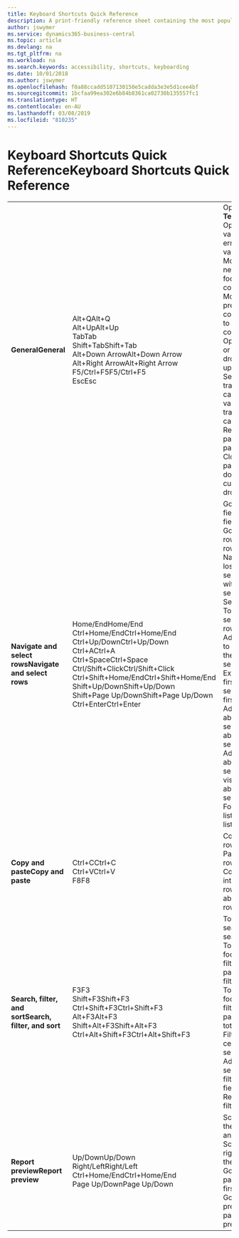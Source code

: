 ```yaml
---
title: Keyboard Shortcuts Quick Reference
description: A print-friendly reference sheet containing the most popular keyboard shortcuts.
author: jswymer
ms.service: dynamics365-business-central
ms.topic: article
ms.devlang: na
ms.tgt_pltfrm: na
ms.workload: na
ms.search.keywords: accessibility, shortcuts, keyboarding
ms.date: 10/01/2018
ms.author: jswymer
ms.openlocfilehash: f0a88ccadd5107130150e5cadda3e3e5d1cee4bf
ms.sourcegitcommit: 1bcfaa99ea302e6b84b8361ca02730b135557fc1
ms.translationtype: HT
ms.contentlocale: en-AU
ms.lasthandoff: 03/08/2019
ms.locfileid: "810235"
---
```

# <a name="keyboard-shortcuts-quick-reference"></a><span data-ttu-id="977ce-103">Keyboard Shortcuts Quick Reference</span><span class="sxs-lookup"><span data-stu-id="977ce-103">Keyboard Shortcuts Quick Reference</span></span>

||||  
|----------------|-----------|----------------|
|<span data-ttu-id="977ce-104">**General**</span><span class="sxs-lookup"><span data-stu-id="977ce-104">**General**</span></span>|<span data-ttu-id="977ce-105">Alt+Q</span><span class="sxs-lookup"><span data-stu-id="977ce-105">Alt+Q</span></span><br /><span data-ttu-id="977ce-106">Alt+Up</span><span class="sxs-lookup"><span data-stu-id="977ce-106">Alt+Up</span></span><br /><span data-ttu-id="977ce-107">Tab</span><span class="sxs-lookup"><span data-stu-id="977ce-107">Tab</span></span><br /><span data-ttu-id="977ce-108">Shift+Tab</span><span class="sxs-lookup"><span data-stu-id="977ce-108">Shift+Tab</span></span><br /><span data-ttu-id="977ce-109">Alt+Down Arrow</span><span class="sxs-lookup"><span data-stu-id="977ce-109">Alt+Down Arrow</span></span><br /><span data-ttu-id="977ce-110">Alt+Right Arrow</span><span class="sxs-lookup"><span data-stu-id="977ce-110">Alt+Right Arrow</span></span><br /><span data-ttu-id="977ce-111">F5/Ctrl+F5</span><span class="sxs-lookup"><span data-stu-id="977ce-111">F5/Ctrl+F5</span></span><br /><span data-ttu-id="977ce-112">Esc</span><span class="sxs-lookup"><span data-stu-id="977ce-112">Esc</span></span>|<span data-ttu-id="977ce-113">Open **Tell me**</span><span class="sxs-lookup"><span data-stu-id="977ce-113">Open **Tell me**</span></span><br /><span data-ttu-id="977ce-114">Open tooltip or validation error</span><span class="sxs-lookup"><span data-stu-id="977ce-114">Open tooltip or validation error</span></span><br /><span data-ttu-id="977ce-115">Move focus to the next control</span><span class="sxs-lookup"><span data-stu-id="977ce-115">Move focus to the next control</span></span><br /><span data-ttu-id="977ce-116">Move focus to the previous control</span><span class="sxs-lookup"><span data-stu-id="977ce-116">Move focus to the previous control</span></span><br /><span data-ttu-id="977ce-117">Open a drop-down or look up</span><span class="sxs-lookup"><span data-stu-id="977ce-117">Open a drop-down or look up</span></span><br /><span data-ttu-id="977ce-118">See the transactions for calculated value</span><span class="sxs-lookup"><span data-stu-id="977ce-118">See the transactions for calculated value</span></span><br /><span data-ttu-id="977ce-119">Refresh/reload page</span><span class="sxs-lookup"><span data-stu-id="977ce-119">Refresh/reload page</span></span><br /><span data-ttu-id="977ce-120">Close the current page or drop-down.</span><span class="sxs-lookup"><span data-stu-id="977ce-120">Close the current page or drop-down.</span></span>|
|<span data-ttu-id="977ce-121">**Navigate and select rows**</span><span class="sxs-lookup"><span data-stu-id="977ce-121">**Navigate and select rows**</span></span>| <span data-ttu-id="977ce-122">Home/End</span><span class="sxs-lookup"><span data-stu-id="977ce-122">Home/End</span></span><br /><span data-ttu-id="977ce-123">Ctrl+Home/End</span><span class="sxs-lookup"><span data-stu-id="977ce-123">Ctrl+Home/End</span></span> <br /><span data-ttu-id="977ce-124">Ctrl+Up/Down</span><span class="sxs-lookup"><span data-stu-id="977ce-124">Ctrl+Up/Down</span></span><br /><span data-ttu-id="977ce-125">Ctrl+A</span><span class="sxs-lookup"><span data-stu-id="977ce-125">Ctrl+A</span></span> <br /><span data-ttu-id="977ce-126">Ctrl+Space</span><span class="sxs-lookup"><span data-stu-id="977ce-126">Ctrl+Space</span></span><br /><span data-ttu-id="977ce-127">Ctrl/Shift+Click</span><span class="sxs-lookup"><span data-stu-id="977ce-127">Ctrl/Shift+Click</span></span><br /><span data-ttu-id="977ce-128">Ctrl+Shift+Home/End</span><span class="sxs-lookup"><span data-stu-id="977ce-128">Ctrl+Shift+Home/End</span></span><br /><span data-ttu-id="977ce-129">Shift+Up/Down</span><span class="sxs-lookup"><span data-stu-id="977ce-129">Shift+Up/Down</span></span><br /><span data-ttu-id="977ce-130">Shift+Page Up/Down</span><span class="sxs-lookup"><span data-stu-id="977ce-130">Shift+Page Up/Down</span></span><br /><span data-ttu-id="977ce-131">Ctrl+Enter</span><span class="sxs-lookup"><span data-stu-id="977ce-131">Ctrl+Enter</span></span>| <span data-ttu-id="977ce-132">Go to first/last field</span><span class="sxs-lookup"><span data-stu-id="977ce-132">Go to first/last field</span></span><br /><span data-ttu-id="977ce-133">Go to first/last row</span><span class="sxs-lookup"><span data-stu-id="977ce-133">Go to first/last row</span></span><br /><span data-ttu-id="977ce-134">Navigate without losing selection</span><span class="sxs-lookup"><span data-stu-id="977ce-134">Navigate without losing selection</span></span><br /><span data-ttu-id="977ce-135">Select all</span><span class="sxs-lookup"><span data-stu-id="977ce-135">Select all</span></span><br /><span data-ttu-id="977ce-136">Toggle row selection</span><span class="sxs-lookup"><span data-stu-id="977ce-136">Toggle row selection</span></span><br /> <span data-ttu-id="977ce-137">Add the row/rows to the selection</span><span class="sxs-lookup"><span data-stu-id="977ce-137">Add the row/rows to the selection</span></span><br /><span data-ttu-id="977ce-138">Extend selection to first/last row</span><span class="sxs-lookup"><span data-stu-id="977ce-138">Extend selection to first/last row</span></span><br /><span data-ttu-id="977ce-139">Add row above/below to selection</span><span class="sxs-lookup"><span data-stu-id="977ce-139">Add row above/below to selection</span></span><br /><span data-ttu-id="977ce-140">Add all visible rows above/below to selection</span><span class="sxs-lookup"><span data-stu-id="977ce-140">Add all visible rows above/below to selection</span></span><br /><span data-ttu-id="977ce-141">Focus out of the list</span><span class="sxs-lookup"><span data-stu-id="977ce-141">Focus out of the list</span></span>|
|<span data-ttu-id="977ce-142">**Copy and paste**</span><span class="sxs-lookup"><span data-stu-id="977ce-142">**Copy and paste**</span></span>|<span data-ttu-id="977ce-143">Ctrl+C</span><span class="sxs-lookup"><span data-stu-id="977ce-143">Ctrl+C</span></span><br /><span data-ttu-id="977ce-144">Ctrl+V</span><span class="sxs-lookup"><span data-stu-id="977ce-144">Ctrl+V</span></span><br /><span data-ttu-id="977ce-145">F8</span><span class="sxs-lookup"><span data-stu-id="977ce-145">F8</span></span>|<span data-ttu-id="977ce-146">Copy rows</span><span class="sxs-lookup"><span data-stu-id="977ce-146">Copy rows</span></span><br /><span data-ttu-id="977ce-147">Paste rows</span><span class="sxs-lookup"><span data-stu-id="977ce-147">Paste rows</span></span><br /><span data-ttu-id="977ce-148">Copy field above into current row</span><span class="sxs-lookup"><span data-stu-id="977ce-148">Copy field above into current row</span></span>|
|<span data-ttu-id="977ce-149">**Search, filter, and sort**</span><span class="sxs-lookup"><span data-stu-id="977ce-149">**Search, filter, and sort**</span></span>|<span data-ttu-id="977ce-150">F3</span><span class="sxs-lookup"><span data-stu-id="977ce-150">F3</span></span><br /><span data-ttu-id="977ce-151">Shift+F3</span><span class="sxs-lookup"><span data-stu-id="977ce-151">Shift+F3</span></span><br /><span data-ttu-id="977ce-152">Ctrl+Shift+F3</span><span class="sxs-lookup"><span data-stu-id="977ce-152">Ctrl+Shift+F3</span></span><br /><span data-ttu-id="977ce-153">Alt+F3</span><span class="sxs-lookup"><span data-stu-id="977ce-153">Alt+F3</span></span><br /><span data-ttu-id="977ce-154">Shift+Alt+F3</span><span class="sxs-lookup"><span data-stu-id="977ce-154">Shift+Alt+F3</span></span><br /><span data-ttu-id="977ce-155">Ctrl+Alt+Shift+F3</span><span class="sxs-lookup"><span data-stu-id="977ce-155">Ctrl+Alt+Shift+F3</span></span>|<span data-ttu-id="977ce-156">Toggle search</span><span class="sxs-lookup"><span data-stu-id="977ce-156">Toggle search</span></span><br /><span data-ttu-id="977ce-157">Toggle filter pane; focus on field filters</span><span class="sxs-lookup"><span data-stu-id="977ce-157">Toggle filter pane; focus on field filters</span></span><br /><span data-ttu-id="977ce-158">Toggle filter pane; focus on totals filters</span><span class="sxs-lookup"><span data-stu-id="977ce-158">Toggle filter pane; focus on totals filters</span></span><br /><span data-ttu-id="977ce-159">Filter on selected cell value</span><span class="sxs-lookup"><span data-stu-id="977ce-159">Filter on selected cell value</span></span><br /><span data-ttu-id="977ce-160">Add filter on selected field</span><span class="sxs-lookup"><span data-stu-id="977ce-160">Add filter on selected field</span></span><br /><span data-ttu-id="977ce-161">Reset filters</span><span class="sxs-lookup"><span data-stu-id="977ce-161">Reset filters</span></span>|
|<span data-ttu-id="977ce-162">**Report preview**</span><span class="sxs-lookup"><span data-stu-id="977ce-162">**Report preview**</span></span>|<span data-ttu-id="977ce-163">Up/Down</span><span class="sxs-lookup"><span data-stu-id="977ce-163">Up/Down</span></span><br /><span data-ttu-id="977ce-164">Right/Left</span><span class="sxs-lookup"><span data-stu-id="977ce-164">Right/Left</span></span><br /><span data-ttu-id="977ce-165">Ctrl+Home/End</span><span class="sxs-lookup"><span data-stu-id="977ce-165">Ctrl+Home/End</span></span><br /><span data-ttu-id="977ce-166">Page Up/Down</span><span class="sxs-lookup"><span data-stu-id="977ce-166">Page Up/Down</span></span>|<span data-ttu-id="977ce-167">Scroll up and down the page</span><span class="sxs-lookup"><span data-stu-id="977ce-167">Scroll up and down the page</span></span><br /><span data-ttu-id="977ce-168">Scroll to the right/left</span><span class="sxs-lookup"><span data-stu-id="977ce-168">Scroll to the right/left</span></span> <br /><span data-ttu-id="977ce-169">Go to the first/last page</span><span class="sxs-lookup"><span data-stu-id="977ce-169">Go to the first/last page</span></span><br /><span data-ttu-id="977ce-170">Go to the previous/next page</span><span class="sxs-lookup"><span data-stu-id="977ce-170">Go to the previous/next page</span></span>|

